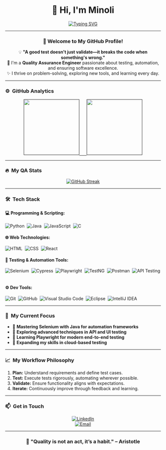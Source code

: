 <div align="center">
 
# 👋 Hi, I'm Minoli 
 
[![Typing SVG](https://readme-typing-svg.demolab.com?font=Fira+Code&pause=1000&center=true&width=435&lines=Quality+Assurance+Engineer;Passionate+About+Testing+%26+Automation;Constantly+Learning+%26+Growing)](https://git.io/typing-svg)
 
</div>
 
---
 
<div align="center">
 
### 🎉 Welcome to My GitHub Profile!
 
💡 **"A good test doesn't just validate—it breaks the code when something's wrong."**  
🚀 I'm a **Quality Assurance Engineer** passionate about testing, automation, and ensuring software excellence.  
✨ I thrive on problem-solving, exploring new tools, and learning every day.
 
</div>
 
---
 
### ⚙️ &nbsp;GitHub Analytics
 
<div align="center">
 
<a href="">
<img height="180em" src="https://github-readme-stats-eight-theta.vercel.app/api?username=Minoli24&show_icons=true&theme=algolia&include_all_commits=true&count_private=true"/>
&nbsp;&nbsp;&nbsp;&nbsp;
<img height="180em" src="https://github-readme-stats-eight-theta.vercel.app/api/top-langs/?username=Minoli24&layout=compact&langs_count=8&theme=algolia"/>
</a>
 
</div>
 
---
 
### 🔥 &nbsp;My QA Stats
 
<div align="center">
 
[![GitHub Streak](http://github-readme-streak-stats.herokuapp.com?user=Minoli24&theme=dark&background=000000)](https://git.io/streak-stats)
 
</div>
 
---
 
### 🛠 &nbsp;Tech Stack
 
#### 💻 **Programming & Scripting:**
![Python](https://img.shields.io/badge/-Python-05122A?style=flat&logo=python)&nbsp;
![Java](https://img.shields.io/badge/-Java-05122A?style=flat&logo=Java&logoColor=FFA518)&nbsp;
![JavaScript](https://img.shields.io/badge/-JavaScript-05122A?style=flat&logo=javascript)&nbsp;
![C](https://img.shields.io/badge/-C-05122A?style=flat&logo=C&logoColor=A8B9CC)&nbsp;
 
#### 🌐 **Web Technologies:**
![HTML](https://img.shields.io/badge/-HTML-05122A?style=flat&logo=HTML5)&nbsp;
![CSS](https://img.shields.io/badge/-CSS-05122A?style=flat&logo=CSS3&logoColor=1572B6)&nbsp;
![React](https://img.shields.io/badge/-React-05122A?style=flat&logo=react)&nbsp;
 
#### 🧪 **Testing & Automation Tools:**
![Selenium](https://img.shields.io/badge/Selenium-43B02A?style=flat&logo=selenium&logoColor=white)&nbsp;
![Cypress](https://img.shields.io/badge/Cypress-17202C?style=flat&logo=cypress&logoColor=white)&nbsp;
![Playwright](https://img.shields.io/badge/Playwright-2EAD33?style=flat&logo=playwright&logoColor=white)&nbsp;
![TestNG](https://img.shields.io/badge/TestNG-FF7300?style=flat&logo=testng&logoColor=white)&nbsp;
![Postman](https://img.shields.io/badge/Postman-FF6C37?style=flat&logo=postman&logoColor=white)&nbsp;
![API Testing](https://img.shields.io/badge/API-Testing-blue?style=flat&logo=api&logoColor=white)&nbsp;
 
#### ⚙️ **Dev Tools:**
![Git](https://img.shields.io/badge/-Git-05122A?style=flat&logo=git)&nbsp;
![GitHub](https://img.shields.io/badge/-GitHub-05122A?style=flat&logo=github)&nbsp;
![Visual Studio Code](https://img.shields.io/badge/-VS%20Code-05122A?style=flat&logo=visual-studio-code&logoColor=007ACC)&nbsp;
![Eclipse](https://img.shields.io/badge/-Eclipse-05122A?style=flat&logo=eclipse-ide&logoColor=2C2255)&nbsp;
![IntelliJ IDEA](https://img.shields.io/badge/-IntelliJ%20IDEA-05122A?style=flat&logo=intellij-idea&logoColor=white)&nbsp;
 
---

### 🎯 &nbsp;My Current Focus  

- 🚀 **Mastering Selenium with Java for automation frameworks**  
- 🧪 **Exploring advanced techniques in API and UI testing**  
- 📘 **Learning Playwright for modern end-to-end testing**  
- 🌱 **Expanding my skills in cloud-based testing**  

---
 
### 📈 &nbsp;My Workflow Philosophy
 
1. **Plan:** Understand requirements and define test cases.  
2. **Test:** Execute tests rigorously, automating wherever possible.  
3. **Validate:** Ensure functionality aligns with expectations.  
4. **Iterate:** Continuously improve through feedback and learning.
 
---
 
### 📫 &nbsp;Get in Touch
 
<div align="center">
 
[![LinkedIn](https://img.shields.io/badge/-LinkedIn-blue?style=flat&logo=LinkedIn&logoColor=white)](https://www.linkedin.com/in/minoli-rashmitha/)  
[![Email](https://img.shields.io/badge/-E--mail-D14836?style=flat&logo=Gmail&logoColor=white)](mailto:minolirashmitha228@gmail.com)
 
</div>
 
---
 
<div align="center">
 
### 🌟 "Quality is not an act, it’s a habit." – Aristotle
 
</div>
